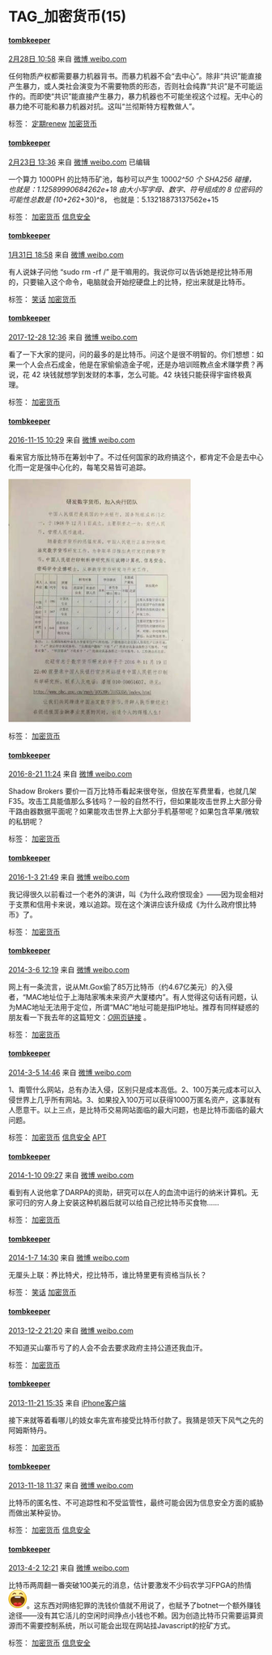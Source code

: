 # TAG_加密货币(15)

####  [tombkeeper](https://weibo.com/101174?refer_flag=1005055015_)

[2月28日 10:58](https://weibo.com/1401527553/G5bmsm9DI?from=page_1005051401527553_profile&wvr=6&mod=weibotime) 来自 [微博 weibo.com](http://app.weibo.com/t/feed/6vtZb0)

任何物质产权都需要暴力机器背书。而暴力机器不会“去中心”。除非“共识”能直接产生暴力，或人类社会演变为不需要物质的形态，否则社会纯靠“共识”是不可能运作的。而即使“共识”能直接产生暴力，暴力机器也不可能坐视这个过程。无中心的暴力绝不可能和暴力机器对抗。这叫“兰彻斯特方程教做人”。 

标签： [定期renew](https://weibo.com/1401527553/profile?is_tag=1&tag_name=%E5%AE%9A%E6%9C%9Frenew) [加密货币](https://weibo.com/1401527553/profile?is_tag=1&tag_name=%E5%8A%A0%E5%AF%86%E8%B4%A7%E5%B8%81)



#### [tombkeeper](https://weibo.com/101174?refer_flag=1005055015_)

[2月23日 13:36](https://weibo.com/1401527553/G4rfUr2dc?from=page_1005051401527553_profile&wvr=6&mod=weibotime) 来自 [微博 weibo.com](http://app.weibo.com/t/feed/6vtZb0) 已编辑

一个算力 1000PH 的比特币矿池，每秒可以产生 1000*2^50 个 SHA256 碰撞，
也就是：1.12589990684262e+18
由大小写字母、数字、符号组成的 8 位密码的可能性总数是 (10+26*2+30)^8，
也就是：5.13218873137562e+15 

标签： [加密货币](https://weibo.com/1401527553/profile?is_tag=1&tag_name=%E5%8A%A0%E5%AF%86%E8%B4%A7%E5%B8%81) [信息安全](https://weibo.com/1401527553/profile?is_tag=1&tag_name=%E4%BF%A1%E6%81%AF%E5%AE%89%E5%85%A8)



#### [tombkeeper](https://weibo.com/101174?refer_flag=1005055015_)

[1月31日 18:58](https://weibo.com/1401527553/G0Yx89zTq?from=page_1005051401527553_profile&wvr=6&mod=weibotime) 来自 [微博 weibo.com](http://app.weibo.com/t/feed/6vtZb0)

有人说妹子问他 “sudo rm -rf /” 是干嘛用的。我说你可以告诉她是挖比特币用的，只要输入这个命令，电脑就会开始挖硬盘上的比特，挖出来就是比特币。 

标签： [笑话](https://weibo.com/1401527553/profile?is_tag=1&tag_name=%E7%AC%91%E8%AF%9D) [加密货币](https://weibo.com/1401527553/profile?is_tag=1&tag_name=%E5%8A%A0%E5%AF%86%E8%B4%A7%E5%B8%81)



#### [tombkeeper](https://weibo.com/101174?refer_flag=1005055015_)

[2017-12-28 12:36](https://weibo.com/1401527553/FBIXwEVnA?from=page_1005051401527553_profile&wvr=6&mod=weibotime) 来自 [微博 weibo.com](http://app.weibo.com/t/feed/6vtZb0)

看了一下大家的提问，问的最多的是比特币。问这个是很不明智的。你们想想：如果一个人会点石成金，他是在家偷偷造金子呢，还是办培训班教点金术赚学费？再说，花 42 块钱就想学到发财的本事，怎么可能。42 块钱只能获得宇宙终极真理。 

标签： [加密货币](https://weibo.com/1401527553/profile?is_tag=1&tag_name=%E5%8A%A0%E5%AF%86%E8%B4%A7%E5%B8%81)



#### [tombkeeper](https://weibo.com/101174?refer_flag=1005055015_)

[2016-11-15 10:29](https://weibo.com/1401527553/EhDdUF6ba?from=page_1005051401527553_profile&wvr=6&mod=weibotime) 来自 [微博 weibo.com](http://app.weibo.com/t/feed/6vtZb0)

看来官方版比特币在筹划中了。不过任何国家的政府搞这个，都肯定不会是去中心化而一定是强中心化的，每笔交易皆可追踪。 

![img](TAG_加密货币.assets/53899d01jw1f9skwv87a9j20go0m8tb6.jpg)

标签： [加密货币](https://weibo.com/1401527553/profile?is_tag=1&tag_name=%E5%8A%A0%E5%AF%86%E8%B4%A7%E5%B8%81)



#### [tombkeeper](https://weibo.com/101174?refer_flag=1005055015_)

[2016-8-21 11:24](https://weibo.com/1401527553/E4yPk1p6O?from=page_1005051401527553_profile&wvr=6&mod=weibotime) 来自 [微博 weibo.com](http://app.weibo.com/t/feed/6vtZb0)

Shadow Brokers 要价一百万比特币看起来很夸张，但放在军费里看，也就几架 F35。攻击工具能值那么多钱吗？一般的自然不行，但如果能攻击世界上大部分骨干路由器数据平面呢？如果能攻击世界上大部分手机基带呢？如果包含苹果/微软的私钥呢？ 

标签： [加密货币](https://weibo.com/1401527553/profile?is_tag=1&tag_name=%E5%8A%A0%E5%AF%86%E8%B4%A7%E5%B8%81)



#### [tombkeeper](https://weibo.com/101174?refer_flag=1005055015_)

[2016-1-3 21:49](https://weibo.com/1401527553/DbsEYfymr?from=page_1005051401527553_profile&wvr=6&mod=weibotime) 来自 [微博 weibo.com](http://weibo.com/)

我记得很久以前看过一个老外的演讲，叫《为什么政府恨现金》——因为现金相对于支票和信用卡来说，难以追踪。现在这个演讲应该升级成《为什么政府恨比特币》了。 

标签： [加密货币](https://weibo.com/1401527553/profile?is_tag=1&tag_name=%E5%8A%A0%E5%AF%86%E8%B4%A7%E5%B8%81)



#### [tombkeeper](https://weibo.com/101174?refer_flag=1005055015_)

[2014-3-6 12:19](https://weibo.com/1401527553/AzHOE6g7E?from=page_1005051401527553_profile&wvr=6&mod=weibotime) 来自 [微博 weibo.com](http://weibo.com/)

网上有一条流言，说从Mt.Gox偷了85万比特币（约4.67亿美元）的入侵者，“MAC地址位于上海陆家嘴未来资产大厦楼内”。有人觉得这句话有问题，认为MAC地址无法用于定位，所谓“MAC”地址可能是指IP地址。推荐有同样疑惑的朋友看一下我去年的这篇短文：[*O*网页链接](http://weibo.com/1401527553/zFkYOqgMC) 。 

标签： [加密货币](https://weibo.com/1401527553/profile?is_tag=1&tag_name=%E5%8A%A0%E5%AF%86%E8%B4%A7%E5%B8%81)



#### [tombkeeper](https://weibo.com/101174?refer_flag=1005055015_)

[2014-3-5 14:46](https://weibo.com/1401527553/AzzlH9jdN?from=page_1005051401527553_profile&wvr=6&mod=weibotime) 来自 [微博 weibo.com](http://weibo.com/)

1、甭管什么网站，总有办法入侵，区别只是成本高低。2、100万美元成本可以入侵世界上几乎所有网站。3、如果投入100万可以获得1000万匿名资产，这事就有人愿意干。以上三点，是比特币交易网站面临的最大问题，也是比特币面临的最大问题。 

标签： [加密货币](https://weibo.com/1401527553/profile?is_tag=1&tag_name=%E5%8A%A0%E5%AF%86%E8%B4%A7%E5%B8%81) [信息安全](https://weibo.com/1401527553/profile?is_tag=1&tag_name=%E4%BF%A1%E6%81%AF%E5%AE%89%E5%85%A8) [APT](https://weibo.com/1401527553/profile?is_tag=1&tag_name=APT)



#### [tombkeeper](https://weibo.com/101174?refer_flag=1005055015_)

[2014-1-10 09:27](https://weibo.com/1401527553/ArkbCaMCb?from=page_1005051401527553_profile&wvr=6&mod=weibotime) 来自 [微博 weibo.com](http://weibo.com/)

看到有人说他拿了DARPA的资助，研究可以在人的血流中运行的纳米计算机。无家可归的穷人身上安装这种机器后就可以给自己挖比特币买食物…… 

标签： [加密货币](https://weibo.com/1401527553/profile?is_tag=1&tag_name=%E5%8A%A0%E5%AF%86%E8%B4%A7%E5%B8%81)



#### [tombkeeper](https://weibo.com/101174?refer_flag=1005055015_)

[2014-1-7 14:30](https://weibo.com/1401527553/AqTT6cIoC?from=page_1005051401527553_profile&wvr=6&mod=weibotime) 来自 [微博 weibo.com](http://weibo.com/)

无厘头上联：养比特犬，挖比特币，谁比特里更有资格当队长？ 

标签： [笑话](https://weibo.com/1401527553/profile?is_tag=1&tag_name=%E7%AC%91%E8%AF%9D) [加密货币](https://weibo.com/1401527553/profile?is_tag=1&tag_name=%E5%8A%A0%E5%AF%86%E8%B4%A7%E5%B8%81)



#### [tombkeeper](https://weibo.com/101174?refer_flag=1005055015_)

[2013-12-2 21:20](https://weibo.com/1401527553/Altbsa3qN?from=page_1005051401527553_profile&wvr=6&mod=weibotime) 来自 [微博 weibo.com](http://weibo.com/)

不知道买山寨币亏了的人会不会去要求政府主持公道还我血汗。 

标签： [加密货币](https://weibo.com/1401527553/profile?is_tag=1&tag_name=%E5%8A%A0%E5%AF%86%E8%B4%A7%E5%B8%81)



#### [tombkeeper](https://weibo.com/101174?refer_flag=1005055015_)

[2013-11-21 15:35](https://weibo.com/1401527553/AjLec2zja?from=page_1005051401527553_profile&wvr=6&mod=weibotime) 来自 [iPhone客户端](http://app.weibo.com/t/feed/9ksdit)

接下来就等着看哪儿的妓女率先宣布接受比特币付款了。我猜是领天下风气之先的阿姆斯特丹。 

标签： [加密货币](https://weibo.com/1401527553/profile?is_tag=1&tag_name=%E5%8A%A0%E5%AF%86%E8%B4%A7%E5%B8%81)



#### [tombkeeper](https://weibo.com/101174?refer_flag=1005055015_)

[2013-11-18 11:37](https://weibo.com/1401527553/Ajhodwovo?from=page_1005051401527553_profile&wvr=6&mod=weibotime) 来自 [微博 weibo.com](http://weibo.com/)

比特币的匿名性、不可追踪性和不受监管性，最终可能会因为信息安全方面的威胁而做出某种妥协。 

标签： [加密货币](https://weibo.com/1401527553/profile?is_tag=1&tag_name=%E5%8A%A0%E5%AF%86%E8%B4%A7%E5%B8%81) [信息安全](https://weibo.com/1401527553/profile?is_tag=1&tag_name=%E4%BF%A1%E6%81%AF%E5%AE%89%E5%85%A8)



#### [tombkeeper](https://weibo.com/101174?refer_flag=1005055015_)

[2013-4-2 12:21](https://weibo.com/1401527553/zqgQ2mBF7?from=page_1005051401527553_profile&wvr=6&mod=weibotime) 来自 [微博 weibo.com](http://weibo.com/)

比特币两周翻一番突破100美元的消息，估计要激发不少码农学习FPGA的热情![[哈哈]](TAG_加密货币.assets/2018new_haha_org.png)。这东西对网络犯罪的洗钱价值就不用说了，也赋予了botnet一个额外赚钱途径——没有其它活儿的空闲时间挣点小钱也不赖。因为创造比特币只需要运算资源而不需要控制系统，所以可能会出现在网站挂Javascript的挖矿方式。 

标签： [加密货币](https://weibo.com/1401527553/profile?is_tag=1&tag_name=%E5%8A%A0%E5%AF%86%E8%B4%A7%E5%B8%81) [信息安全](https://weibo.com/1401527553/profile?is_tag=1&tag_name=%E4%BF%A1%E6%81%AF%E5%AE%89%E5%85%A8)









